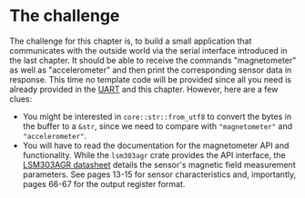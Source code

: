 # The challenge

The challenge for this chapter is, to build a small application that
communicates with the outside world via the serial interface introduced
in the last chapter. It should be able to receive the commands "magnetometer"
as well as "accelerometer" and then print the corresponding sensor data
in response. This time no template code will be provided since all you need
is already provided in the [UART](../10-uart/index.md) and this chapter. However, here are a few clues:

-   You might be interested in `core::str::from_utf8` to convert the bytes in the buffer to a `&str`, since we need to compare with `"magnetometer"` and `"accelerometer"`.
-   You will have to read the documentation for the magnetometer API and functionality. While the `lsm303agr` crate provides the API interface, the [LSM303AGR datasheet](https://www.st.com/resource/en/datasheet/lsm303agr.pdf) details the sensor's magnetic field measurement parameters. See pages 13-15 for sensor characteristics and, importantly, pages 66-67 for the output register format.
